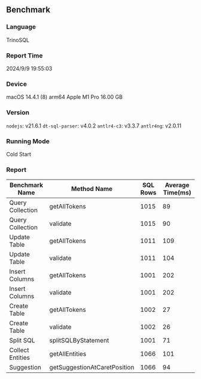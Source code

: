 ## Benchmark

### Language
TrinoSQL

### Report Time
2024/9/9 19:55:03

### Device
macOS 14.4.1
(8) arm64 Apple M1 Pro
16.00 GB

### Version
`nodejs`: v21.6.1
`dt-sql-parser`: v4.0.2
`antlr4-c3`: v3.3.7
`antlr4ng`: v2.0.11

### Running Mode
Cold Start

### Report
| Benchmark Name |         Method Name        |SQL Rows|Average Time(ms)| 
|----------------|----------------------------|--------|----------------| 
|Query Collection|        getAllTokens        |  1015  |       89       | 
|Query Collection|          validate          |  1015  |       90       | 
|  Update Table  |        getAllTokens        |  1011  |       109      | 
|  Update Table  |          validate          |  1011  |       104      | 
| Insert Columns |        getAllTokens        |  1001  |       202      | 
| Insert Columns |          validate          |  1001  |       202      | 
|  Create Table  |        getAllTokens        |  1002  |       27       | 
|  Create Table  |          validate          |  1002  |       26       | 
|    Split SQL   |     splitSQLByStatement    |  1001  |       71       | 
|Collect Entities|       getAllEntities       |  1066  |       101      | 
|   Suggestion   |getSuggestionAtCaretPosition|  1066  |       94       | 


